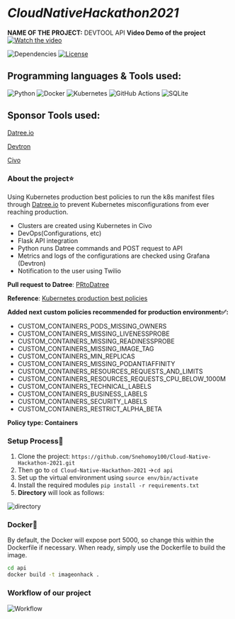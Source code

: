 # _CloudNativeHackathon2021_
**NAME OF THE PROJECT:** DEVTOOL API
**Video Demo of the project**
[![Watch the video](https://i.imgur.com/vKb2F1B.png)](https://youtu.be/DNmgIxrbZkA)

![Dependencies](https://img.shields.io/badge/dependencies-up%20to%20date-brightgreen.svg)
[![License](https://img.shields.io/badge/license-MIT-blue.svg)](https://opensource.org/licenses/MIT)

## **Programming languages & Tools used**: 

![Python](https://img.shields.io/badge/python-3670A0?style=for-the-badge&logo=python&logoColor=ffdd54)
![Docker](https://img.shields.io/badge/docker-%230db7ed.svg?style=for-the-badge&logo=docker&logoColor=white)
![Kubernetes](https://img.shields.io/badge/kubernetes-%23326ce5.svg?style=for-the-badge&logo=kubernetes&logoColor=white)
![GitHub Actions](https://img.shields.io/badge/githubactions-%232671E5.svg?style=for-the-badge&logo=githubactions&logoColor=white)
![SQLite](https://img.shields.io/badge/sqlite-%2307405e.svg?style=for-the-badge&logo=sqlite&logoColor=white)

## Sponsor Tools used:
[Datree.io](https://github.com/datreeio/datree)

[Devtron](https://github.com/devtron-labs/devtron)

[Civo](https://www.civo.com/docs)

### About the project⭐
Using Kubernetes production best policies to run the k8s manifest files through [Datree.io](https://github.com/datreeio/datree) to prevent Kubernetes misconfigurations from ever reaching production.
- Clusters are created using Kubernetes in Civo
- DevOps(Configurations, etc)
- Flask API integration
- Python runs Datree commands and POST request to API
- Metrics and logs of the configurations are checked using Grafana (Devtron)
- Notification to the user using Twilio

**Pull request to Datree**: [PRtoDatree](https://github.com/datreeio/datree/pull/332)

**Reference**: [Kubernetes production best policies](https://github.com/learnk8s/kubernetes-production-best-practices)

**Added next custom policies recommended for production environment✅:**

- CUSTOM_CONTAINERS_PODS_MISSING_OWNERS
- CUSTOM_CONTAINERS_MISSING_LIVENESSPROBE
- CUSTOM_CONTAINERS_MISSING_READINESSPROBE
- CUSTOM_CONTAINERS_MISSING_IMAGE_TAG
- CUSTOM_CONTAINERS_MIN_REPLICAS
- CUSTOM_CONTAINERS_MISSING_PODANTIAFFINITY
- CUSTOM_CONTAINERS_RESOURCES_REQUESTS_AND_LIMITS
- CUSTOM_CONTAINERS_RESOURCES_REQUESTS_CPU_BELOW_1000M
- CUSTOM_CONTAINERS_TECHNICAL_LABELS
- CUSTOM_CONTAINERS_BUSINESS_LABELS
- CUSTOM_CONTAINERS_SECURITY_LABELS
- CUSTOM_CONTAINERS_RESTRICT_ALPHA_BETA

**Policy type: Containers**

### Setup Process📝
1. Clone the project: ```https://github.com/Snehomoy100/Cloud-Native-Hackathon-2021.git```
2. Then go to ```cd Cloud-Native-Hackathon-2021``` ->```cd api```
3. Set up the virtual environment using ```source env/bin/activate```
4. Install the required modules ```pip install -r requirements.txt```
5. **Directory** will look as follows: 

![directory](https://user-images.githubusercontent.com/57084217/145708872-9e2e8c85-cbf8-40fc-b2b2-690dfc5b4e48.PNG)


### Docker🐋
By default, the Docker will expose port 5000, so change this within the
Dockerfile if necessary. When ready, simply use the Dockerfile to
build the image.
```sh
cd api
docker build -t imageonhack .
```

### Workflow of our project
![Workflow](https://user-images.githubusercontent.com/57084217/145702783-aec4a53c-3a07-407d-bd72-f7b097948d2b.PNG)
